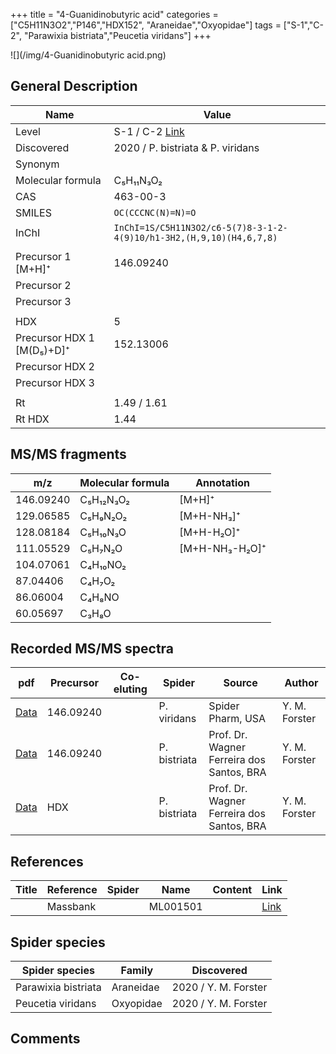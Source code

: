 +++
title = "4-Guanidinobutyric acid"
categories = ["C5H11N3O2","P146","HDX152",
"Araneidae","Oxyopidae"]
tags = ["S-1","C-2",
"Parawixia bistriata","Peucetia viridans"]
+++

![](/img/4-Guanidinobutyric acid.png)

## General Description

| Name                      | Value                                                       |
|---------------------------|-------------------------------------------------------------|
| Level                     | S-1 / C-2 [Link](http://massbank.jp/RecordDisplay.jsp?id=ML001501)  |
| Discovered                | 2020 / P. bistriata & P. viridans                           |
| Synonym                   |                                                             |
| Molecular formula         | C₅H₁₁N₃O₂                                                   |
| CAS                       | 463-00-3                                                    |
| SMILES | `OC(CCCNC(N)=N)=O`  |
| InChI  | `InChI=1S/C5H11N3O2/c6-5(7)8-3-1-2-4(9)10/h1-3H2,(H,9,10)(H4,6,7,8)`  |
|                           |                                                             |
| Precursor 1 [M+H]⁺        | 146.09240                                                   |
| Precursor 2               |                                                             |
| Precursor 3               |                                                             |
|                           |                                                             |
| HDX                       | 5                                                           |
| Precursor HDX 1 [M(D₅)+D]⁺ | 152.13006                                                   |
| Precursor HDX 2           |                                                             |
| Precursor HDX 3           |                                                             |
|                           |                                                             |
| Rt                        | 1.49 / 1.61                                                 |
| Rt HDX                    | 1.44                                                            |

## MS/MS fragments

| m/z       | Molecular formula | Annotation     |
|-----------|-------------------|----------------|
| 146.09240 | C₅H₁₂N₃O₂         | [M+H]⁺         |
| 129.06585 | C₅H₉N₂O₂          | [M+H-NH₃]⁺     |
| 128.08184 | C₅H₁₀N₃O          | [M+H-H₂O]⁺     |
| 111.05529 | C₅H₇N₂O           | [M+H-NH₃-H₂O]⁺ |
| 104.07061 | C₄H₁₀NO₂          |                |
| 87.04406  | C₄H₇O₂            |                |
| 86.06004  | C₄H₈NO            |                |
| 60.05697  | C₃H₈O             |                |

## Recorded MS/MS spectra

| pdf | Precursor | Co-eluting | Spider | Source | Author |
|-----|-----------|------------|--------|--------|--------|
| [Data](/pdf/P-viridans/146_Guanidinobutanic-acid_Pv.pdf) | 146.09240  |           | P. viridans | Spider Pharm, USA | Y. M. Forster |
| [Data](/pdf/P-bistriata/146_4-Guanidinobutyric-acid_Pb.pdf) | 146.09240 |           | P. bistriata | Prof. Dr. Wagner Ferreira dos Santos, BRA | Y. M. Forster |
| [Data](/pdf/P-bistriata/146_4-Guanidinobutyric-acid_Pb_HDX.pdf) | HDX |           | P. bistriata | Prof. Dr. Wagner Ferreira dos Santos, BRA | Y. M. Forster |

## References

| Title | Reference | Spider | Name | Content | Link |
|-------|-----------|--------|------|---------|------|
|       | Massbank          |        | ML001501      |         | [Link](http://massbank.jp/RecordDisplay.jsp?id=ML001501)     |

## Spider species

| Spider species      | Family    | Discovered           |
|---------------------|-----------|----------------------|
| Parawixia bistriata | Araneidae | 2020 / Y. M. Forster |
| Peucetia viridans   | Oxyopidae | 2020 / Y. M. Forster |

## Comments